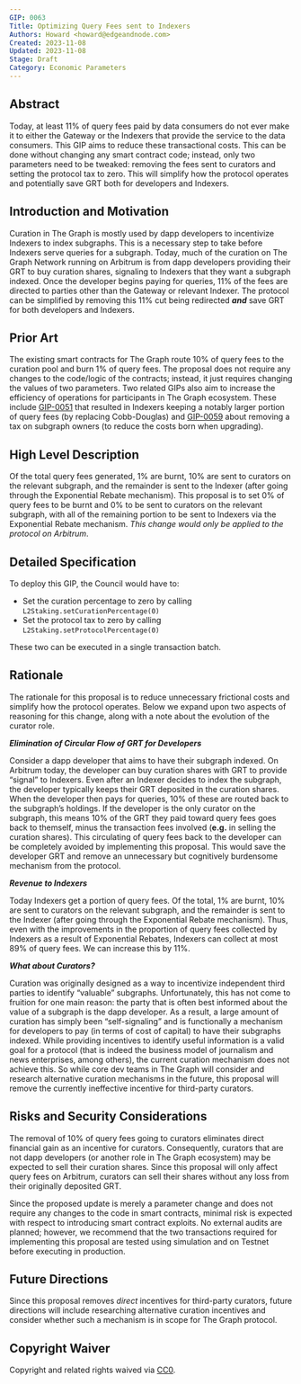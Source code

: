 ```yaml
---
GIP: 0063
Title: Optimizing Query Fees sent to Indexers
Authors: Howard <howard@edgeandnode.com>
Created: 2023-11-08
Updated: 2023-11-08
Stage: Draft
Category: Economic Parameters
---
```


## Abstract

Today, at least 11% of query fees paid by data consumers do not ever make it to either the Gateway or the Indexers that provide the service to the data consumers. This GIP aims to reduce these transactional costs. This can be done without changing any smart contract code; instead, only two parameters need to be tweaked: removing the fees sent to curators and setting the protocol tax to zero. This will simplify how the protocol operates and potentially save GRT both for developers and Indexers.

## Introduction and Motivation

Curation in The Graph is mostly used by dapp developers to incentivize Indexers to index subgraphs. This is a necessary step to take before Indexers serve queries for a subgraph. Today, much of the curation on The Graph Network running on Arbitrum is from dapp developers providing their GRT to buy curation shares, signaling to Indexers that they want a subgraph indexed. Once the developer begins paying for queries, 11% of the fees are directed to parties other than the Gateway or relevant Indexer. The protocol can be simplified by removing this 11% cut being redirected ***and*** save GRT for both developers and Indexers.

## Prior Art

The existing smart contracts for The Graph route 10% of query fees to the curation pool and burn 1% of query fees. The proposal does not require any changes to the code/logic of the contracts; instead, it just requires changing the values of two parameters. Two related GIPs also aim to increase the efficiency of operations for participants in The Graph ecosystem. These include [GIP-0051](https://forum.thegraph.com/t/gip-0051-exponential-query-fee-rebates-for-Indexers/4162) that resulted in Indexers keeping a notably larger portion of query fees (by replacing Cobb-Douglas) and [GIP-0059](https://forum.thegraph.com/t/gip-0059-disable-subgraph-owner-tax-when-publishing-a-new-version/4460) about removing a tax on subgraph owners (to reduce the costs born when upgrading). 

## High Level Description

Of the total query fees generated, 1% are burnt, 10% are sent to curators on the relevant subgraph, and the remainder is sent to the Indexer (after going through the Exponential Rebate mechanism). This proposal is to set 0% of query fees to be burnt and 0% to be sent to curators on the relevant subgraph, with all of the remaining portion to be sent to Indexers via the Exponential Rebate mechanism. _This change would only be applied to the protocol on Arbitrum_.

## Detailed Specification

To deploy this GIP, the Council would have to:

- Set the curation percentage to zero by calling `L2Staking.setCurationPercentage(0)`
- Set the protocol tax to zero by calling `L2Staking.setProtocolPercentage(0)`

These two can be executed in a single transaction batch.

## Rationale

The rationale for this proposal is to reduce unnecessary frictional costs and simplify how the protocol operates. Below we expand upon two aspects of reasoning for this change, along with a note about the evolution of the curator role.

***Elimination of Circular Flow of GRT for Developers***

Consider a dapp developer that aims to have their subgraph indexed. On Arbitrum today, the developer can buy curation shares with GRT to provide “signal” to Indexers. Even after an Indexer decides to index the subgraph, the developer typically keeps their GRT deposited in the curation shares. When the developer then pays for queries, 10% of these are routed back to the subgraph’s holdings. If the developer is the only curator on the subgraph, this means 10% of the GRT they paid toward query fees goes back to themself, minus the transaction fees involved (****e.g.**** in selling the curation shares). This circulating of query fees back to the developer can be completely avoided by implementing this proposal.  This would save the developer GRT and remove an unnecessary but cognitively burdensome mechanism from the protocol.  

***Revenue to Indexers***

Today Indexers get a portion of query fees. Of the total, 1% are burnt, 10% are sent to curators on the relevant subgraph, and the remainder is sent to the Indexer (after going through the Exponential Rebate mechanism). Thus, even with the improvements in the proportion of query fees collected by Indexers as a result of Exponential Rebates, Indexers can collect at most 89% of query fees. We can increase this by 11%. 

***What about Curators?***

Curation was originally designed as a way to incentivize independent third parties to identify “valuable” subgraphs.  Unfortunately, this has not come to fruition for one main reason: the party that is often best informed about the value of a subgraph is the dapp developer.  As a result, a large amount of curation has simply been “self-signaling” and is functionally a mechanism for developers to pay (in terms of cost of capital) to have their subgraphs indexed. While providing incentives to identify useful information is a valid goal for a protocol (that is indeed the business model of journalism and news enterprises, among others), the current curation mechanism does not achieve this.  So while core dev teams in The Graph will consider and research alternative curation mechanisms in the future, this proposal will remove the currently ineffective incentive for third-party curators.  

## Risks and Security Considerations

The removal of 10% of query fees going to curators eliminates direct financial gain as an incentive for curators. Consequently, curators that are not dapp developers (or another role in The Graph ecosystem) may be expected to sell their curation shares. Since this proposal will only affect query fees on Arbitrum, curators can sell their shares without any loss from their originally deposited GRT.

Since the proposed update is merely a parameter change and does not require any changes to the code in smart contracts, minimal risk is expected with respect to introducing smart contract exploits. No external audits are planned; however, we recommend that the two transactions required for implementing this proposal are tested using simulation and on Testnet before executing in production.

## Future Directions

Since this proposal removes _direct_ incentives for third-party curators, future directions will include researching alternative curation incentives and consider whether such a mechanism is in scope for The Graph protocol.  

## Copyright Waiver

Copyright and related rights waived via [CC0](https://creativecommons.org/publicdomain/zero/1.0/).
